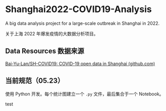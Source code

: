 # Shanghai2022-COVID19-Analysis

A big data analysis project for a large-scale outbreak in Shanghai in 2022.

关于上海 2022 年爆发疫情的大数据分析项目。

## Data Resources 数据来源

[Bai-Yu-Lan/SH-COVID19: COVID-19 open data in Shanghai (github.com)](https://github.com/Bai-Yu-Lan/SH-COVID19)



## 当前规范（05.23）

使用 Python 开发。每个统计图建立一个 `.py` 文件，最后集合于一个 Notebook。



test
